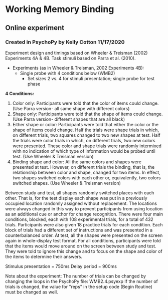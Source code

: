 # Working Memory Binding 
## Online experiment
### Created in PsychoPy by Kelly Cotton 11/17/2020

Experiment design and timings based on Wheeler & Treisman (2002) Experiments 4A & 4B.
Task stimuli based on Parra et al. (2010).

* Experiments (as in Wheeler & Treisman, 2002 Experiments 4B):
	* Single probe with 4 conditions below (WMB2)
		* Set sizes 2 vs. 4 for stimuli presentation; single probe for test phase

**4 Conditions:**
1. Color only: Participants were told that the color of items could change. (Use Parra version- all same shape with different colors)
2. Shape only: Participants were told that the shape of items could change. (Use Parra version- different shapes that are all black)
3. Either shape or color: Participants were told that either the color or the shape of items could change. Half the trials were shape trials in which, on different trials, two squares changed to two new shapes at test. Half the trials were color trials in which, on different trials, two new colors were presented. These color and shape trials were randomly intermixed with no indication of which type of information would be probed until test. (Use Wheeler & Treisman version)
4. Binding shape and color: All the same colors and shapes were presented at test. However, on different trials the binding, that is, the relationship between color and shape, changed for two items. In effect, two shapes switched colors with each other or, equivalently, two colors switched shapes. (Use Wheeler & Treisman version)


Between study and test, all shapes randomly switched places with each other. That is, for the test display each shape was put in a previously occupied location randomly assigned without replacement. The locations were always changed in this way to prevent participants from using location as an additional cue or anchor for change recognition. There were four main conditions, blocked, each with 108 experimental trials, for a total of 432 trials. Participants were also given 18 practice trials for each condition. Each block of trials had a different set of instructions and was presented in a counterbalanced order. At test, all the shapes were presented on the screen again in whole-display test format. For all conditions, participants were told that the items would move around on the screen between study and test. They were told to ignore this change and to focus on the shape and color of the items to determine their answers.

Stimulus presentation = 750ms
Delay period = 900ms


Note about the experiment: 
The number of trials can be changed by changing the loops in the PsychoPy file: WMB2.4.psyexp
If the number of trials is changed, the value for "reps" in the setup code (Begin Routine) must be changed as well.

